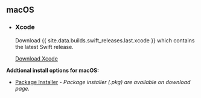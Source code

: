## macOS

<ul class="install-instruction">
  <li class="resource featured">
    <h3>Xcode</h3>
    <p class="description">
       Download {{ site.data.builds.swift_releases.last.xcode }} which contains the latest Swift release. 
    </p>
    <a href="https://itunes.apple.com/app/xcode/id497799835" class="cta-secondary">Download Xcode</a>
  </li>
</ul>

**Addtional install options for macOS:** 

* [Package Installer](/install/macos) - *Package installer (.pkg) are available on download page.*
